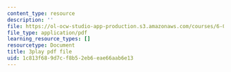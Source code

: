 ```yaml
---
content_type: resource
description: ''
file: https://ol-ocw-studio-app-production.s3.amazonaws.com/courses/6-0001-introduction-to-computer-science-and-programming-in-python-fall-2016/1c813f689d7cf8b52eb6eae66aab6e13_ax4eNMI9Dw.pdf
file_type: application/pdf
learning_resource_types: []
resourcetype: Document
title: 3play pdf file
uid: 1c813f68-9d7c-f8b5-2eb6-eae66aab6e13
---
```

